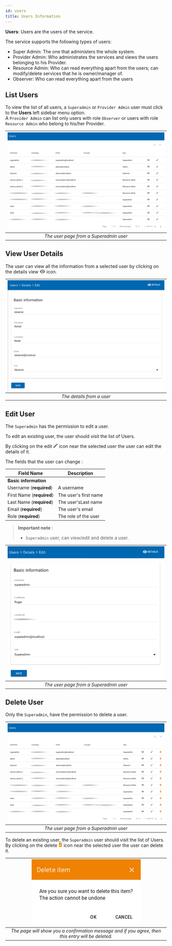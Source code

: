 ```yaml
---
id: users
title: Users Information
---
```


**Users**: Users are the users of the service.

The service supports the following types of users:

 - Super Admin: The one that administers the whole system.
 - Provider Admin: Who administrates the services and views the users  belonging to his Provider.
 - Resource Admin: Who can read everything apart from the users; can modify/delete services that he is owner/manager of.
 - Observer: Who can read everything apart from the users


## List Users

To view the list of all users, a `Superadmin` or `Provider Admin` user must click to the **Users** left sidebar menu option.  
A `Provider Admin` can list only users with role `Observer` or users with role `Resource Admin` who belong to his/her Provider.

| ![users_superadmin_View](assets/users_list_admin.png) |
|:--------------------------------------:|
| *The user page from a Superadmin user* |


## View User Details

The user can view all the information from a selected user by clicking on the details view ![view_icon](assets/icons_details.png) icon.

| ![User_ViewDetails](assets/users_details.png) |
|:--------------------:|
| *The details from a user* |


## Edit User

The `Superadmin` has the permission to edit a user.

To edit an existing user, the user should visit the list of Users.

By clicking on the edit ![edit_icon](assets/icons_edit.png) icon near the selected user the user can edit the details of it.

The fields that the user can change :

| Field Name                  | Description           |
| --------------------------- | ----------------------|
| **Basic information**       |                       |
| Username (**required**)			|	A username						|
| First Name (**required**)		|	The user's first name	|
| Last Name (**required**)		|	The user'sLast name		|
| Email (**required**)				|	The user's email 			|
| Role (**required**)					|	The role of the user  |


> **Important note** :
> * `Superadmin` user, can view/edit and delete a user.


| ![users_edit_View](assets/users_edit_admin.png) |
|:--------------------------------------:|
| *The user page from a Superadmin user* |


## Delete User

Only the `Superadmin`, have the permission to delete a user.

| ![users_superadmin_View](assets/users_list_superadmin.png) |
|:--------------------------------------:|
| *The user page from a Superadmin user* |

To delete an existing user, the `Superadmin` user should visit the list of Users. By clicking on the delete ![delete_icon](assets/icons_delete.png) icon near the selected user the user can delete it.

| ![delete_entry](assets/icons_confirm_delete.png) |
|:--------------------------:|
| *The page will show you a confirmation message and if you agree, then this entry will be deleted.* |
